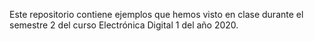 Este repositorio contiene ejemplos que hemos visto en clase durante el semestre 2 del curso Electrónica Digital 1 del año 2020.